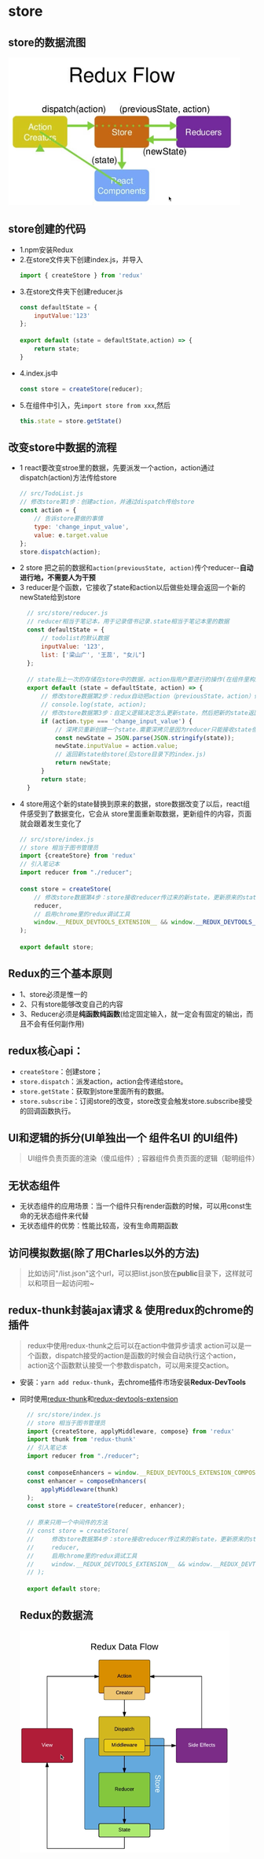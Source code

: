 # store

## store的数据流图
![store的数据流图](store-create.png)

## store创建的代码
+ 1.npm安装Redux
+ 2.在store文件夹下创建index.js，并导入
    ```javascript
    import { createStore } from 'redux'
    ```
+ 3.在store文件夹下创建reducer.js
    ```javascript
    const defaultState = {
        inputValue:'123'
    };
    
    export default (state = defaultState,action) => {
        return state;
    }
    ```
+ 4.index.js中
    ```javascript
    const store = createStore(reducer);
    ````
+ 5.在组件中引入，先`import store from xxx`,然后
    ```javascript
    this.state = store.getState()
    ```

## 改变store中数据的流程

+ 1 react要改变stroe里的数据，先要派发一个action，action通过dispatch(action)方法传给store
    ```javascript
    // src/TodoList.js
    // 修改store第1步：创建action，并通过dispatch传给store
    const action = {
        // 告诉store要做的事情
        type: 'change_input_value',
        value: e.target.value
    };
    store.dispatch(action);
    ```
+ 2 store 把之前的数据和`action(previousState, action)`传个reducer--**自动进行地，不需要人为干预**
+ 3 reducer是个函数，它接收了state和action以后做些处理会返回一个新的newState给到store
    ```javascript
      // src/store/reducer.js
      // reducer相当于笔记本，用于记录借书记录.state相当于笔记本里的数据
      const defaultState = {
          // todolist的默认数据
          inputValue: '123',
          list: ['梁山广', '王蕊', "女儿"]
      };
      
      // state指上一次的存储在store中的数据，action指用户要进行的操作(在组件里构造地)
      export default (state = defaultState, action) => {
          // 修改store数据第2步：redux自动把action（previousState，action）传给reducer
          // console.log(state, action);
          // 修改store数据第3步：自定义逻辑决定怎么更新state，然后把新的state返回后更新store
          if (action.type === 'change_input_value') {
              // 深拷贝重新创建一个state.需要深拷贝是因为reducer只能接收state但是绝不能修改state
              const newState = JSON.parse(JSON.stringify(state));
              newState.inputValue = action.value;
              // 返回新state给store(见store目录下的index.js)
              return newState;
          }
          return state;
      }

    ```
+ 4 store用这个新的state替换到原来的数据，store数据改变了以后，react组件感受到了数据变化，它会从
store里面重新取数据，更新组件的内容，页面就会跟着发生变化了
    ```javascript
    // src/store/index.js
    // store 相当于图书管理员
    import {createStore} from 'redux'
    // 引入笔记本
    import reducer from "./reducer";
    
    const store = createStore(
        // 修改store数据第4步：store接收reducer传过来的新state，更新原来的state，完成store的更新
        reducer,
        // 启用chrome里的redux调试工具
        window.__REDUX_DEVTOOLS_EXTENSION__ && window.__REDUX_DEVTOOLS_EXTENSION__()
    );
    
    export default store;
    ```
    
## Redux的三个基本原则

+ 1、store必须是惟一的
+ 2、只有store能够改变自己的内容
+ 3、Reducer必须是**纯函数纯函数**(给定固定输入，就一定会有固定的输出，而且不会有任何副作用)

## redux核心api： 
+ `createStore`：创建store；
+ `store.dispatch`：派发action，action会传递给store。
+ `store.getState`：获取到store里面所有的数据。
+ `store.subscribe`：订阅store的改变，store改变会触发store.subscribe接受的回调函数执行。

## UI和逻辑的拆分(UI单独出一个 **组件名UI** 的UI组件)

> UI组件负责页面的渲染（傻瓜组件）; 容器组件负责页面的逻辑（聪明组件）

## 无状态组件

+  无状态组件的应用场景：当一个组件只有render函数的时候，可以用const生命的无状态组件来代替
+  无状态组件的优势：性能比较高，没有生命周期函数

## 访问模拟数据(除了用Charles以外的方法)
> 比如访问"/list.json"这个url，可以把list.json放在**public**目录下，这样就可以和项目一起访问啦~

## redux-thunk封装ajax请求 & 使用redux的chrome的插件
> redux中使用redux-thunk之后可以在action中做异步请求
  action可以是一个函数，dispatch接受的action是函数的时候会自动执行这个action，action这个函数默认接受一个参数dispatch，可以用来提交action。
  
+ 安装：`yarn add redux-thunk`，去chrome插件市场安装**Redux-DevTools**
+ 同时使用[redux-thunk](https://github.com/reduxjs/redux-thunk)和[redux-devtools-extension](https://github.com/zalmoxisus/redux-devtools-extension)
  ```javascript
    // src/store/index.js
    // store 相当于图书管理员
    import {createStore, applyMiddleware, compose} from 'redux'
    import thunk from 'redux-thunk'
    // 引入笔记本
    import reducer from "./reducer";
    
    const composeEnhancers = window.__REDUX_DEVTOOLS_EXTENSION_COMPOSE__ ? window.__REDUX_DEVTOOLS_EXTENSION_COMPOSE__({}) : compose;
    const enhancer = composeEnhancers(
        applyMiddleware(thunk)
    );
    const store = createStore(reducer, enhancer);
    
    // 原来只用一个中间件的方法
    // const store = createStore(
    //     修改store数据第4步：store接收reducer传过来的新state，更新原来的state，完成store的更新
    //     reducer,
    //     启用chrome里的redux调试工具
    //     window.__REDUX_DEVTOOLS_EXTENSION__ && window.__REDUX_DEVTOOLS_EXTENSION__()
    // );
    
    export default store;
  ```
  
  ## Redux的数据流
  ![Redux数据流](redux-data-flow.png)
  
